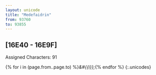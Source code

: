 ```yaml
---
layout: unicode
title: "Medefaidrin"
from: 93760
to: 93855
---
```


## 	[16E40 - 16E9F]

Assigned Characters: 91

{% for i in (page.from..page.to) %}<i>&#{{i}};</i>{% endfor %}
{:.unicodes}
